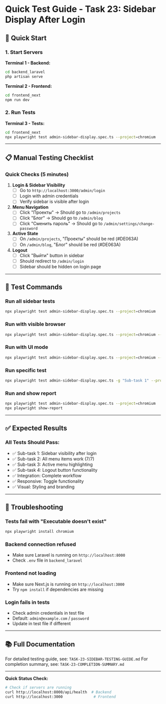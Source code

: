 # Quick Test Guide - Task 23: Sidebar Display After Login

## 🚀 Quick Start

### 1. Start Servers

**Terminal 1 - Backend:**
```bash
cd backend_laravel
php artisan serve
```

**Terminal 2 - Frontend:**
```bash
cd frontend_next
npm run dev
```

### 2. Run Tests

**Terminal 3 - Tests:**
```bash
cd frontend_next
npx playwright test admin-sidebar-display.spec.ts --project=chromium
```

---

## 📋 Manual Testing Checklist

### Quick Checks (5 minutes)

1. **Login & Sidebar Visibility**
   - [ ] Go to `http://localhost:3000/admin/login`
   - [ ] Login with admin credentials
   - [ ] Verify sidebar is visible after login

2. **Menu Navigation**
   - [ ] Click "Проекты" → Should go to `/admin/projects`
   - [ ] Click "Блог" → Should go to `/admin/blog`
   - [ ] Click "Сменить пароль" → Should go to `/admin/settings/change-password`

3. **Active State**
   - [ ] On `/admin/projects`, "Проекты" should be red (#DE063A)
   - [ ] On `/admin/blog`, "Блог" should be red (#DE063A)

4. **Logout**
   - [ ] Click "Выйти" button in sidebar
   - [ ] Should redirect to `/admin/login`
   - [ ] Sidebar should be hidden on login page

---

## 🧪 Test Commands

### Run all sidebar tests
```bash
npx playwright test admin-sidebar-display.spec.ts --project=chromium
```

### Run with visible browser
```bash
npx playwright test admin-sidebar-display.spec.ts --project=chromium --headed
```

### Run with UI mode
```bash
npx playwright test admin-sidebar-display.spec.ts --project=chromium --ui
```

### Run specific test
```bash
npx playwright test admin-sidebar-display.spec.ts -g "Sub-task 1" --project=chromium
```

### Run and show report
```bash
npx playwright test admin-sidebar-display.spec.ts --project=chromium
npx playwright show-report
```

---

## ✅ Expected Results

### All Tests Should Pass:
- ✅ Sub-task 1: Sidebar visibility after login
- ✅ Sub-task 2: All menu items work (7/7)
- ✅ Sub-task 3: Active menu highlighting
- ✅ Sub-task 4: Logout button functionality
- ✅ Integration: Complete workflow
- ✅ Responsive: Toggle functionality
- ✅ Visual: Styling and branding

---

## 🐛 Troubleshooting

### Tests fail with "Executable doesn't exist"
```bash
npx playwright install chromium
```

### Backend connection refused
- Make sure Laravel is running on `http://localhost:8000`
- Check `.env` file in `backend_laravel`

### Frontend not loading
- Make sure Next.js is running on `http://localhost:3000`
- Try `npm install` if dependencies are missing

### Login fails in tests
- Check admin credentials in test file
- Default: `admin@example.com` / `password`
- Update in test file if different

---

## 📚 Full Documentation

For detailed testing guide, see: `TASK-23-SIDEBAR-TESTING-GUIDE.md`
For completion summary, see: `TASK-23-COMPLETION-SUMMARY.md`

---

**Quick Status Check:**
```bash
# Check if servers are running
curl http://localhost:8000/api/health  # Backend
curl http://localhost:3000              # Frontend
```
